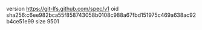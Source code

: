 version https://git-lfs.github.com/spec/v1
oid sha256:c6ee982bca55f858743058b0108c988a67fbd151975c469a638ac92b4ce51e99
size 9501
